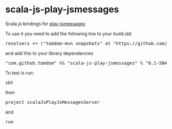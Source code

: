 # scala-js-play-jsmessages
Scala.js bindings for [play-jsmessages](http://github.com/julienrf/play-jsmessages)

To use it you need to add the following line to your build.sbt

<pre>resolvers += ("tomdom-mvn snapshots" at "https://github.com/tomdom/tomdom-mvn/raw/master/snapshots")</pre>

and add this to your library dependencies

<pre>"com.github.tomdom" %% "scala-js-play-jsmessages" % "0.1-SNAPSHOT"</pre>


To test is run:

<pre>sbt</pre>

then

<pre>project scalaJsPlayJsMessagesServer</pre>

and

<pre>run</pre>

